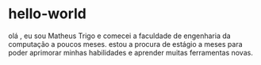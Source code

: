 # hello-world
olá , eu sou Matheus Trigo e comecei a faculdade de engenharia da computação a poucos meses.
estou a procura de estágio a meses para poder aprimorar minhas habilidades e aprender muitas ferramentas novas.
